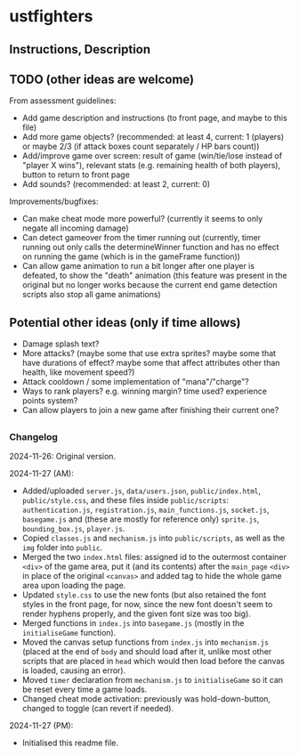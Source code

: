 # ustfighters

## Instructions, Description

## TODO (other ideas are welcome)

From assessment guidelines:
- Add game description and instructions (to front page, and maybe to this file)
- Add more game objects? (recommended: at least 4, current: 1 (players) or maybe 2/3 (if attack boxes count separately / HP bars count))
- Add/improve game over screen: result of game (win/tie/lose instead of "player X wins"), relevant stats (e.g. remaining health of both players), button to return to front page
- Add sounds? (recommended: at least 2, current: 0)

Improvements/bugfixes:
- Can make cheat mode more powerful? (currently it seems to only negate all incoming damage)
- Can detect gameover from the timer running out (currently, timer running out only calls the determineWinner function and has no effect on running the game (which is in the gameFrame function))
- Can allow game animation to run a bit longer after one player is defeated, to show the "death" animation (this feature was present in the original but no longer works because the current end game detection scripts also stop all game animations)

## Potential other ideas (only if time allows)
- Damage splash text?
- More attacks? (maybe some that use extra sprites? maybe some that have durations of effect? maybe some that affect attributes other than health, like movement speed?)
- Attack cooldown / some implementation of "mana"/"charge"?
- Ways to rank players? e.g. winning margin? time used? experience points system?
- Can allow players to join a new game after finishing their current one?

##
### Changelog

2024-11-26: Original version.

2024-11-27 (AM):
- Added/uploaded `server.js`, `data/users.json`, `public/index.html`, `public/style.css`, and these files inside `public/scripts`: `authentication.js`, `registration.js`, `main_functions.js`, `socket.js`, `basegame.js` and (these are mostly for reference only) `sprite.js`, `bounding_box.js`, `player.js`.
- Copied `classes.js` and `mechanism.js` into `public/scripts`, as well as the `img` folder into `public`.
- Merged the two `index.html` files: assigned id to the outermost container `<div>` of the game area, put it (and its contents) after the `main_page` `<div>` in place of the original `<canvas>` and added tag to hide the whole game area upon loading the page.
- Updated `style.css` to use the new fonts (but also retained the font styles in the front page, for now, since the new font doesn't seem to render hyphens properly, and the given font size was too big).
- Merged functions in `index.js` into `basegame.js` (mostly in the `initialiseGame` function).
- Moved the canvas setup functions from `index.js` into `mechanism.js` (placed at the end of `body` and should load after it, unlike most other scripts that are placed in `head` which would then load before the canvas is loaded, causing an error).
- Moved `timer` declaration from `mechanism.js` to `initialiseGame` so it can be reset every time a game loads.
- Changed cheat mode activation: previously was hold-down-button, changed to toggle (can revert if needed).

2024-11-27 (PM):
- Initialised this readme file.
